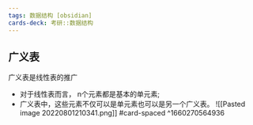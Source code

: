 ```yaml
---
tags: 数据结构 [obsidian]
cards-deck: 考研::数据结构
---
```


## 广义表
广义表是线性表的推广
- 对于线性表而言， n个元素都是基本的单元素;
- 广义表中，这些元素不仅可以是单元素也可以是另一个广义表。
![[Pasted image 20220801210341.png]]
#card-spaced 
^1660270564936
